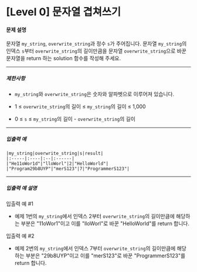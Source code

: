 # [Level 0] 문자열 겹쳐쓰기

#### 문제 설명

문자열 ```my_string```, ```overwrite_string```과 정수 ```s```가 주어집니다. 문자열 ```my_string```의 인덱스 ```s```부터 ```overwrite_string```의 길이만큼을 문자열 ```overwrite_string```으로 바꾼 문자열을 return 하는 solution 함수를 작성해 주세요.

---

##### 제한사항

- ```my_string```와 ```overwrite_string```은 숫자와 알파벳으로 이루어져 있습니다.

- 1 ≤ ```overwrite_string```의 길이 ≤ ```my_string```의 길이 ≤ 1,000
  
- 0 ≤ ```s``` ≤ ```my_string```의 길이 - ```overwrite_string```의 길이

---

##### 입출력 예

```
|my_string|overwrite_string|s|result|
|:-----|:----|:--|:------|
|"He11oWor1d"|"lloWorl"|2|"HelloWorld"|
|"Program29b8UYP"|"merS123"|7|"ProgrammerS123"|
```

---

##### 입출력 예 설명

입출력 예 #1

- 예제 1번의 ```my_string```에서 인덱스 2부터 ```overwrite_string```의 길이만큼에 해당하는 부분은 "11oWor1"이고 이를 "lloWorl"로 바꾼 "HelloWorld"를 return 합니다.

입출력 예 #2

- 예제 2번의 ```my_string```에서 인덱스 7부터 ```overwrite_string```의 길이만큼에 해당하는 부분은 "29b8UYP"이고 이를 "merS123"로 바꾼 "ProgrammerS123"를 return 합니다.
